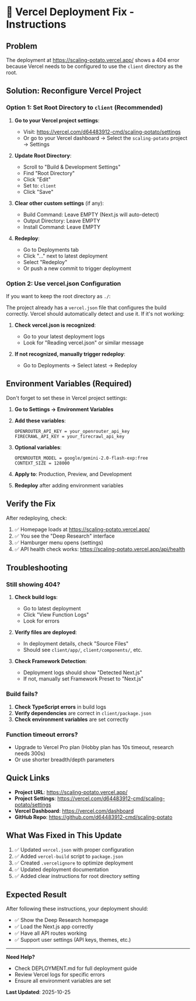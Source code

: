 # 🔧 Vercel Deployment Fix - Instructions

## Problem
The deployment at https://scaling-potato.vercel.app/ shows a 404 error because Vercel needs to be configured to use the `client` directory as the root.

## Solution: Reconfigure Vercel Project

### Option 1: Set Root Directory to `client` (Recommended)

1. **Go to your Vercel project settings**:
   - Visit: https://vercel.com/d64483912-cmd/scaling-potato/settings
   - Or go to your Vercel dashboard → Select the `scaling-potato` project → Settings

2. **Update Root Directory**:
   - Scroll to "Build & Development Settings"
   - Find "Root Directory"
   - Click "Edit"
   - Set to: `client`
   - Click "Save"

3. **Clear other custom settings** (if any):
   - Build Command: Leave EMPTY (Next.js will auto-detect)
   - Output Directory: Leave EMPTY
   - Install Command: Leave EMPTY

4. **Redeploy**:
   - Go to Deployments tab
   - Click "..." next to latest deployment
   - Select "Redeploy"
   - Or push a new commit to trigger deployment

### Option 2: Use vercel.json Configuration

If you want to keep the root directory as `./`:

The project already has a `vercel.json` file that configures the build correctly. Vercel should automatically detect and use it. If it's not working:

1. **Check vercel.json is recognized**:
   - Go to your latest deployment logs
   - Look for "Reading vercel.json" or similar message

2. **If not recognized, manually trigger redeploy**:
   - Go to Deployments → Select latest → Redeploy

## Environment Variables (Required)

Don't forget to set these in Vercel project settings:

1. **Go to Settings → Environment Variables**

2. **Add these variables**:
   ```
   OPENROUTER_API_KEY = your_openrouter_api_key
   FIRECRAWL_API_KEY = your_firecrawl_api_key
   ```

3. **Optional variables**:
   ```
   OPENROUTER_MODEL = google/gemini-2.0-flash-exp:free
   CONTEXT_SIZE = 128000
   ```

4. **Apply to**: Production, Preview, and Development

5. **Redeploy** after adding environment variables

## Verify the Fix

After redeploying, check:

1. ✅ Homepage loads at https://scaling-potato.vercel.app/
2. ✅ You see the "Deep Research" interface
3. ✅ Hamburger menu opens (settings)
4. ✅ API health check works: https://scaling-potato.vercel.app/api/health

## Troubleshooting

### Still showing 404?

1. **Check build logs**:
   - Go to latest deployment
   - Click "View Function Logs"
   - Look for errors

2. **Verify files are deployed**:
   - In deployment details, check "Source Files"
   - Should see `client/app/`, `client/components/`, etc.

3. **Check Framework Detection**:
   - Deployment logs should show "Detected Next.js"
   - If not, manually set Framework Preset to "Next.js"

### Build fails?

1. **Check TypeScript errors** in build logs
2. **Verify dependencies** are correct in `client/package.json`
3. **Check environment variables** are set correctly

### Function timeout errors?

- Upgrade to Vercel Pro plan (Hobby plan has 10s timeout, research needs 300s)
- Or use shorter breadth/depth parameters

## Quick Links

- **Project URL**: https://scaling-potato.vercel.app/
- **Project Settings**: https://vercel.com/d64483912-cmd/scaling-potato/settings
- **Vercel Dashboard**: https://vercel.com/dashboard
- **GitHub Repo**: https://github.com/d64483912-cmd/scaling-potato

## What Was Fixed in This Update

1. ✅ Updated `vercel.json` with proper configuration
2. ✅ Added `vercel-build` script to `package.json`
3. ✅ Created `.vercelignore` to optimize deployment
4. ✅ Updated deployment documentation
5. ✅ Added clear instructions for root directory setting

## Expected Result

After following these instructions, your deployment should:
- ✅ Show the Deep Research homepage
- ✅ Load the Next.js app correctly
- ✅ Have all API routes working
- ✅ Support user settings (API keys, themes, etc.)

---

**Need Help?**
- Check DEPLOYMENT.md for full deployment guide
- Review Vercel logs for specific errors
- Ensure all environment variables are set

**Last Updated**: 2025-10-25

